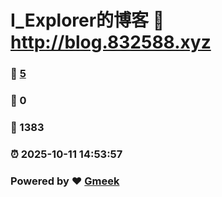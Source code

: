 # I_Explorer的博客 :link: http://blog.832588.xyz 
### :page_facing_up: [5](http://blog.832588.xyz/tag.html) 
### :speech_balloon: 0 
### :hibiscus: 1383 
### :alarm_clock: 2025-10-11 14:53:57 
### Powered by :heart: [Gmeek](https://github.com/Meekdai/Gmeek)
